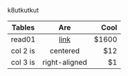 

k8utkutkut





| Tables   |      Are      |  Cool |
|----------|:-------------:|------:|
| read01 | [link](googe.com) | $1600 |
| col 2 is |    centered   |   $12 |
| col 3 is | right-aligned |    $1 |